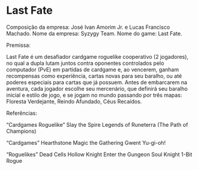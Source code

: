 # Last Fate

Composição da empresa: José Ivan Amorim Jr. e Lucas Francisco Machado.
Nome da empresa: Syzygy Team.
Nome do game: Last Fate.

Premissa:

Last Fate é um desafiador cardgame roguelike cooperativo (2 jogadores), no qual a dupla lutam juntos contra oponentes controlados pelo computador (PvE) em partidas de cardgame e, ao vencerem, ganham recompensas como experiência, cartas novas para seu baralho, ou até poderes especiais para cartas que já possuem. Antes de embarcarem na aventura, cada jogador escolhe seu mercenário, que definirá seu baralho inicial e estilo de jogo, e se jogam no mundo passando por três mapas: Floresta Verdejante, Reindo Afundado, Céus Recaídos.

Referências:

“Cardgames Roguelike”
Slay the Spire
Legends of Runeterra (The Path of Champions)

“Cardgames”
Hearthstone
Magic the Gathering
Gwent
Yu-gi-oh!

“Roguelikes”
Dead Cells
Hollow Knight
Enter the Gungeon
Soul Knight
1-Bit Rogue
